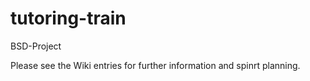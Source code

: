 # tutoring-train
BSD-Project

Please see the Wiki entries for further information and spinrt planning.
